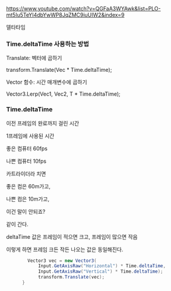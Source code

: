 https://www.youtube.com/watch?v=QGFaA3WYAwk&list=PLO-mt5Iu5TeYI4dbYwWP8JqZMC9iuUIW2&index=9



델타타임



### Time.deltaTime 사용하는 방법

Translate: 벡터에 곱하기

transform.Translate(Vec * Time.deltaTime);



Vector 함수: 시간 매개변수에 곱하기

Vector3.Lerp(Vec1, Vec2, T * Time.deltaTime);



### Time.deltaTime

이전 프레임의 완료까지 걸린 시간



1프레임에 사용된 시간

좋은 컴퓨터 60fps

나쁜 컴퓨터 10fps



카트라이더라 치면

좋은 컴은 60m가고,

나쁜 컴은 10m가고,

이건 말이 안되죠?

같이 간다.



deltaTime 값은 프레임이 적으면 크고, 프레임이 많으면 작음

이렇게 하면 프레임 크든 작든 나오는 값은 동일해진다.



```c#
        Vector3 vec = new Vector3(
            Input.GetAxisRaw("Horizontal") * Time.deltaTime,
            Input.GetAxisRaw("Vertical") * Time.deltaTime);
            transform.Translate(vec);
      }
```







